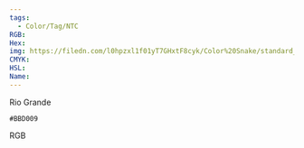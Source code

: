 ```yaml
---
tags:
  - Color/Tag/NTC
RGB:
Hex:
img: https://filedn.com/l0hpzxl1f01yT7GHxtF8cyk/Color%20Snake/standard_csv_to_svg//BBD009.svg
CMYK:
HSL:
Name:
---
```

Rio Grande
```palette
#BBD009
```
RGB
